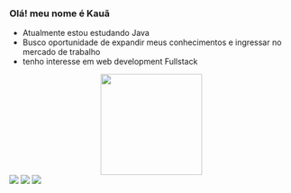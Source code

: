 ### Olá! meu nome é Kauã
- Atualmente estou estudando Java
- Busco oportunidade de expandir meus conhecimentos e ingressar no mercado de trabalho
- tenho interesse em web development Fullstack
<div align="center">
  <a href="https://github.com/kauaumnougueira">
  <img height="180em"  width = "auto" src="https://github-readme-stats.vercel.app/api/top-langs/?username=kauaumnougueira&layout=compact&langs_count=7&theme=codeSTACKr"/>
</div>
  <div> 
  <a href="https://instagram.com/kaua_noguei" target="_blank"><img src="https://img.shields.io/badge/-Instagram-%23E4405F?style=for-the-badge&logo=instagram&logoColor=white" target="_blank"></a>
  <a href = "mailto:kauanog9@gmail.com"><img src="https://img.shields.io/badge/-Gmail-%23333?style=for-the-badge&logo=gmail&logoColor=white" target="_blank"></a>
  <a href="https://www.linkedin.com/in/kauã-nogueira-1b62aa212/" target="_blank"><img src="https://img.shields.io/badge/-LinkedIn-%230077B5?style=for-the-badge&logo=linkedin&logoColor=white" target="_blank"></a> 

 
</div>
